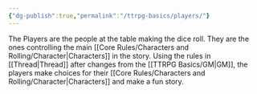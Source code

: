 ```yaml
---
{"dg-publish":true,"permalink":"/ttrpg-basics/players/"}
---
```


The Players are the people at the table making the dice roll. They are the ones controlling the main [[Core Rules/Characters and Rolling/Character\|Characters]] in the story. Using the rules in [[Thread\|Thread]] after changes from the [[TTRPG Basics/GM\|GM]], the players make choices for their [[Core Rules/Characters and Rolling/Character\|Characters]] and make a fun story.